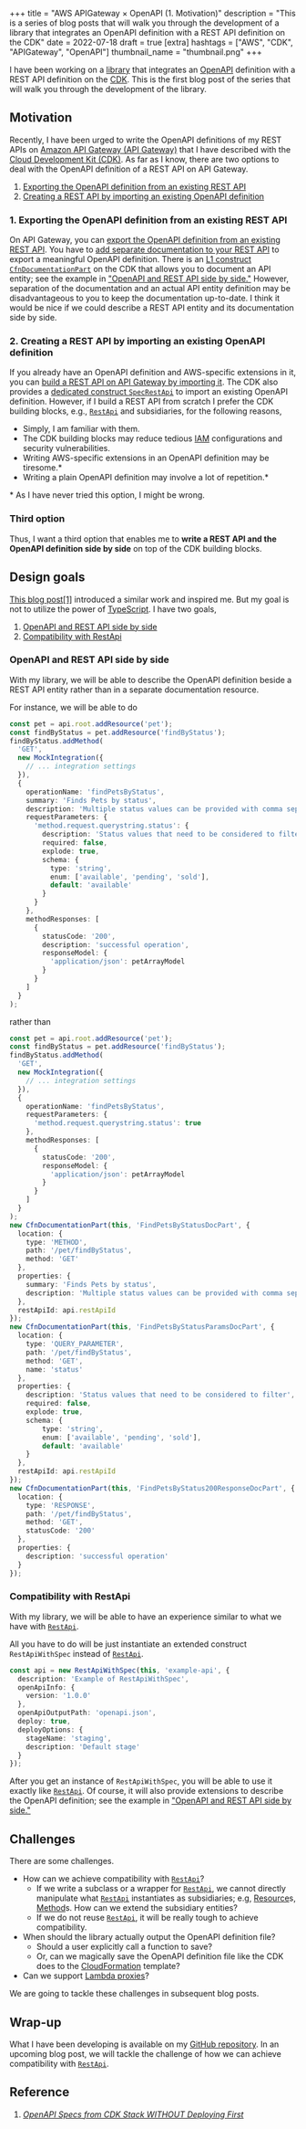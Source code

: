 +++
title = "AWS APIGateway × OpenAPI (1. Motivation)"
description = "This is a series of blog posts that will walk you through the development of a library that integrates an OpenAPI definition with a REST API definition on the CDK"
date = 2022-07-18
draft = true
[extra]
hashtags = ["AWS", "CDK", "APIGateway", "OpenAPI"]
thumbnail_name = "thumbnail.png"
+++

I have been working on a [library](https://github.com/codemonger-io/cdk-rest-api-with-spec) that integrates an [OpenAPI](https://www.openapis.org) definition with a REST API definition on the [CDK](https://docs.aws.amazon.com/cdk/v2/guide/home.html).
This is the first blog post of the series that will walk you through the development of the library.

<!-- more -->

## Motivation

Recently, I have been urged to write the OpenAPI definitions of my REST APIs on [Amazon API Gateway (API Gateway)](https://docs.aws.amazon.com/apigateway/latest/developerguide/welcome.html) that I have described with the [Cloud Development Kit (CDK)](https://docs.aws.amazon.com/cdk/v2/guide/home.html).
As far as I know, there are two options to deal with the OpenAPI definition of a REST API on API Gateway.
1. [Exporting the OpenAPI definition from an existing REST API](#1._Exporting_the_OpenAPI_definition_from_an_existing_REST_API)
2. [Creating a REST API by importing an existing OpenAPI definition](#2._Creating_a_REST_API_by_importing_an_existing_OpenAPI_definition)

### 1. Exporting the OpenAPI definition from an existing REST API

On API Gateway, you can [export the OpenAPI definition from an existing REST API](https://docs.aws.amazon.com/apigateway/latest/developerguide/api-gateway-export-api.html).
You have to [add separate documentation to your REST API](https://docs.aws.amazon.com/apigateway/latest/developerguide/api-gateway-documenting-api.html) to export a meaningful OpenAPI definition.
There is an [L1 construct `CfnDocumentationPart`](https://docs.aws.amazon.com/cdk/api/v2/docs/aws-cdk-lib.aws_apigateway.CfnDocumentationPart.html) on the CDK that allows you to document an API entity; see the example in ["OpenAPI and REST API side by side."](#OpenAPI_and_REST_API_side_by_side)
However, separation of the documentation and an actual API entity definition may be disadvantageous to you to keep the documentation up-to-date.
I think it would be nice if we could describe a REST API entity and its documentation side by side.

### 2. Creating a REST API by importing an existing OpenAPI definition

If you already have an OpenAPI definition and AWS-specific extensions in it, you can [build a REST API on API Gateway by importing it](https://docs.aws.amazon.com/apigateway/latest/developerguide/import-edge-optimized-api.html).
The CDK also provides a [dedicated construct `SpecRestApi`](https://docs.aws.amazon.com/cdk/api/v2/docs/aws-cdk-lib.aws_apigateway.SpecRestApi.html) to import an existing OpenAPI definition.
However, if I build a REST API from scratch I prefer the CDK building blocks, e.g., [`RestApi`](https://docs.aws.amazon.com/cdk/api/v2/docs/aws-cdk-lib.aws_apigateway.RestApi.html) and subsidiaries, for the following reasons,
- Simply, I am familiar with them.
- The CDK building blocks may reduce tedious [IAM](https://docs.aws.amazon.com/IAM/latest/UserGuide/introduction.html) configurations and security vulnerabilities.
- Writing AWS-specific extensions in an OpenAPI definition may be tiresome.\*
- Writing a plain OpenAPI definition may involve a lot of repetition.\*

\* As I have never tried this option, I might be wrong.

### Third option

Thus, I want a third option that enables me to **write a REST API and the OpenAPI definition side by side** on top of the CDK building blocks.

## Design goals

[This blog post](https://dev.to/aws-builders/openapi-specs-from-cdk-stack-without-deploying-first-4g83?utm_source=dormosheio&utm_campaign=dormosheio)[\[1\]](#Reference) introduced a similar work and inspired me.
But my goal is not to utilize the power of [TypeScript](https://www.typescriptlang.org).
I have two goals,

1. [OpenAPI and REST API side by side](#OpenAPI_and_REST_API_side_by_side)
2. [Compatibility with RestApi](#Compatibility_with_RestApi)

### OpenAPI and REST API side by side

With my library, we will be able to describe the OpenAPI definition beside a REST API entity rather than in a separate documentation resource.

For instance, we will be able to do

```ts
const pet = api.root.addResource('pet');
const findByStatus = pet.addResource('findByStatus');
findByStatus.addMethod(
  'GET',
  new MockIntegration({
    // ... integration settings
  }),
  {
    operationName: 'findPetsByStatus',
    summary: 'Finds Pets by status',
    description: 'Multiple status values can be provided with comma separated strings',
    requestParameters: {
      'method.request.querystring.status': {
        description: 'Status values that need to be considered to filter',
        required: false,
        explode: true,
        schema: {
          type: 'string',
          enum: ['available', 'pending', 'sold'],
          default: 'available'
        }
      }
    },
    methodResponses: [
      {
        statusCode: '200',
        description: 'successful operation',
        responseModel: {
          'application/json': petArrayModel
        }
      }
    ]
  }
);
```

rather than

```ts
const pet = api.root.addResource('pet');
const findByStatus = pet.addResource('findByStatus');
findByStatus.addMethod(
  'GET',
  new MockIntegration({
    // ... integration settings
  }),
  {
    operationName: 'findPetsByStatus',
    requestParameters: {
      'method.request.querystring.status': true
    },
    methodResponses: [
      {
        statusCode: '200',
        responseModel: {
          'application/json': petArrayModel
        }
      }
    ]
  }
);
new CfnDocumentationPart(this, 'FindPetsByStatusDocPart', {
  location: {
    type: 'METHOD',
    path: '/pet/findByStatus',
    method: 'GET'
  },
  properties: {
    summary: 'Finds Pets by status',
    description: 'Multiple status values can be provided with comma separated strings'
  },
  restApiId: api.restApiId
});
new CfnDocumentationPart(this, 'FindPetsByStatusParamsDocPart', {
  location: {
    type: 'QUERY_PARAMETER',
    path: '/pet/findByStatus',
    method: 'GET',
    name: 'status'
  },
  properties: {
    description: 'Status values that need to be considered to filter',
    required: false,
    explode: true,
    schema: {
        type: 'string',
        enum: ['available', 'pending', 'sold'],
        default: 'available'
    }
  },
  restApiId: api.restApiId
});
new CfnDocumentationPart(this, 'FindPetsByStatus200ResponseDocPart', {
  location: {
    type: 'RESPONSE',
    path: '/pet/findByStatus',
    method: 'GET',
    statusCode: '200'
  },
  properties: {
    description: 'successful operation'
  }
});
```

### Compatibility with RestApi

With my library, we will be able to have an experience similar to what we have with [`RestApi`](https://docs.aws.amazon.com/cdk/api/v2/docs/aws-cdk-lib.aws_apigateway.RestApi.html).

All you have to do will be just instantiate an extended construct `RestApiWithSpec` instead of [`RestApi`](https://docs.aws.amazon.com/cdk/api/v2/docs/aws-cdk-lib.aws_apigateway.RestApi.html).

```ts
const api = new RestApiWithSpec(this, 'example-api', {
  description: 'Example of RestApiWithSpec',
  openApiInfo: {
    version: '1.0.0'
  },
  openApiOutputPath: 'openapi.json',
  deploy: true,
  deployOptions: {
    stageName: 'staging',
    description: 'Default stage'
  }
});
```

After you get an instance of `RestApiWithSpec`, you will be able to use it exactly like [`RestApi`](https://docs.aws.amazon.com/cdk/api/v2/docs/aws-cdk-lib.aws_apigateway.RestApi.html).
Of course, it will also provide extensions to describe the OpenAPI definition; see the example in ["OpenAPI and REST API side by side."](#OpenAPI_and_REST_API_side_by_side)

## Challenges

There are some challenges.
- How can we achieve compatibility with [`RestApi`](https://docs.aws.amazon.com/cdk/api/v2/docs/aws-cdk-lib.aws_apigateway.RestApi.html)?
    - If we write a subclass or a wrapper for [`RestApi`](https://docs.aws.amazon.com/cdk/api/v2/docs/aws-cdk-lib.aws_apigateway.RestApi.html), we cannot directly manipulate what [`RestApi`](https://docs.aws.amazon.com/cdk/api/v2/docs/aws-cdk-lib.aws_apigateway.RestApi.html) instantiates as subsidiaries; e.g, [Resource](https://docs.aws.amazon.com/cdk/api/v2/docs/aws-cdk-lib.aws_apigateway.Resource.html)s, [Method](https://docs.aws.amazon.com/cdk/api/v2/docs/aws-cdk-lib.aws_apigateway.Method.html)s.
      How can we extend the subsidiary entities?
    - If we do not reuse [`RestApi`](https://docs.aws.amazon.com/cdk/api/v2/docs/aws-cdk-lib.aws_apigateway.RestApi.html), it will be really tough to achieve compatibility.
- When should the library actually output the OpenAPI definition file?
    - Should a user explicitly call a function to save?
    - Or, can we magically save the OpenAPI definition file like the CDK does to the [CloudFormation](https://docs.aws.amazon.com/AWSCloudFormation/latest/UserGuide/Welcome.html) template?
- Can we support [Lambda proxies](https://docs.aws.amazon.com/apigateway/latest/developerguide/set-up-lambda-proxy-integrations.html)?

We are going to tackle these challenges in subsequent blog posts.

## Wrap-up

What I have been developing is available on my [GitHub repository](https://github.com/codemonger-io/cdk-rest-api-with-spec).
In an upcoming blog post, we will tackle the challenge of how we can achieve compatibility with [`RestApi`](https://docs.aws.amazon.com/cdk/api/v2/docs/aws-cdk-lib.aws_apigateway.RestApi.html).

## Reference

1. [_OpenAPI Specs from CDK Stack WITHOUT Deploying First_](https://dev.to/aws-builders/openapi-specs-from-cdk-stack-without-deploying-first-4g83?utm_source=dormosheio&utm_campaign=dormosheio)